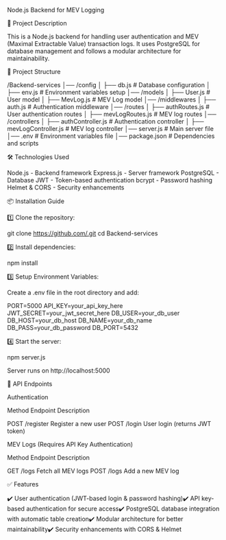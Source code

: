 Node.js Backend for MEV Logging

📌 Project Description

This is a Node.js backend for handling user authentication and MEV (Maximal Extractable Value) transaction logs. It uses PostgreSQL for database management and follows a modular architecture for maintainability.

📁 Project Structure

/Backend-services
│── /config
│   ├── db.js          # Database configuration
│   ├── env.js         # Environment variables setup
│── /models
│   ├── User.js        # User model
│   ├── MevLog.js      # MEV Log model
│── /middlewares
│   ├── auth.js        # Authentication middleware
│── /routes
│   ├── authRoutes.js  # User authentication routes
│   ├── mevLogRoutes.js # MEV log routes
│── /controllers
│   ├── authController.js  # Authentication controller
│   ├── mevLogController.js # MEV log controller
│── server.js         # Main server file
│── .env              # Environment variables file
│── package.json      # Dependencies and scripts

🛠 Technologies Used

Node.js - Backend framework
Express.js - Server framework
PostgreSQL - Database
JWT - Token-based authentication
bcrypt - Password hashing
Helmet & CORS - Security enhancements

📦 Installation Guide

1️⃣ Clone the repository:

git clone https://github.com/.git
cd Backend-services

2️⃣ Install dependencies:

npm install

3️⃣ Setup Environment Variables:

Create a .env file in the root directory and add:

PORT=5000
API_KEY=your_api_key_here
JWT_SECRET=your_jwt_secret_here
DB_USER=your_db_user
DB_HOST=your_db_host
DB_NAME=your_db_name
DB_PASS=your_db_password
DB_PORT=5432

4️⃣ Start the server:

npm server.js

Server runs on http://localhost:5000

🔐 API Endpoints

Authentication

Method  Endpoint    Description

POST    /register   Register a new user
POST    /login      User login (returns JWT token)

MEV Logs (Requires API Key Authentication)

Method  Endpoint    Description

GET     /logs       Fetch all MEV logs
POST    /logs       Add a new MEV log

✅ Features

✔️ User authentication (JWT-based login & password hashing)✔️ API key-based authentication for secure access✔️ PostgreSQL database integration with automatic table creation✔️ Modular architecture for better maintainability✔️ Security enhancements with CORS & Helmet
